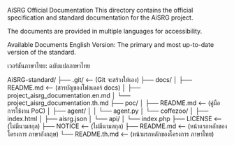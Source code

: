 AiSRG Official Documentation
This directory contains the official specification and standard documentation for the AiSRG project.

The documents are provided in multiple languages for accessibility.

Available Documents
English Version: The primary and most up-to-date version of the standard.

เวอร์ชันภาษาไทย: ฉบับแปลภาษาไทย

AiSRG-standard/
├── .git/               <-- (Git จะสร้างให้เอง)
├── docs/
│   ├── README.md       <-- (สารบัญของโฟลเดอร์ docs)
│   ├── project_aisrg_documentation.en.md
│   └── project_aisrg_documentation.th.md
├── poc/
│   ├── README.md       <-- (คู่มือการใช้งาน PoC)
│   ├── agent/
│   │   └── agent.py
│   └── coffezoo/
│       ├── index.html
│       ├── aisrg.json
│       └── api/
│           └── index.php
├── LICENSE             <-- (ไม่มีนามสกุล)
├── NOTICE              <-- (ไม่มีนามสกุล)
├── README.md           <-- (หน้าแรกหลักของโครงการ ภาษาอังกฤษ)
└── README.th.md        <-- (หน้าแรกหลักของโครงการ ภาษาไทย)